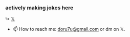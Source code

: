 ### actively making jokes here

↳
[𝕏](https://x.com/dorutu_) 


- 📫 How to reach me: doru7u@gmail.com or dm on 𝕏.


